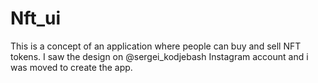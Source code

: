 # Nft_ui
This is a concept of an application where people can buy and sell NFT tokens. I saw the design on @sergei_kodjebash Instagram account and i was moved to create the app.

